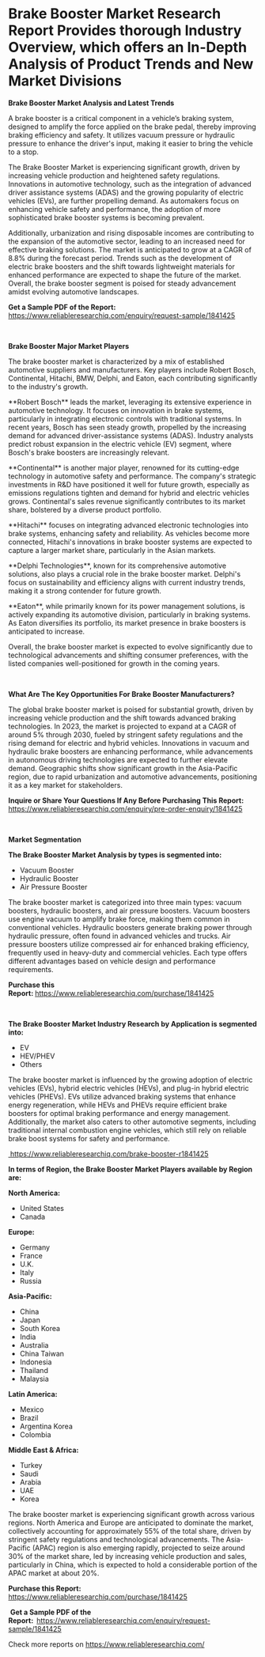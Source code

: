 <p><h1>Brake Booster Market Research Report Provides thorough Industry Overview, which offers an In-Depth Analysis of Product Trends and New Market Divisions</h1></p><p><strong>Brake Booster Market Analysis and Latest Trends</strong></p>
<p><p>A brake booster is a critical component in a vehicle’s braking system, designed to amplify the force applied on the brake pedal, thereby improving braking efficiency and safety. It utilizes vacuum pressure or hydraulic pressure to enhance the driver's input, making it easier to bring the vehicle to a stop.</p><p>The Brake Booster Market is experiencing significant growth, driven by increasing vehicle production and heightened safety regulations. Innovations in automotive technology, such as the integration of advanced driver assistance systems (ADAS) and the growing popularity of electric vehicles (EVs), are further propelling demand. As automakers focus on enhancing vehicle safety and performance, the adoption of more sophisticated brake booster systems is becoming prevalent.</p><p>Additionally, urbanization and rising disposable incomes are contributing to the expansion of the automotive sector, leading to an increased need for effective braking solutions. The market is anticipated to grow at a CAGR of 8.8% during the forecast period. Trends such as the development of electric brake boosters and the shift towards lightweight materials for enhanced performance are expected to shape the future of the market. Overall, the brake booster segment is poised for steady advancement amidst evolving automotive landscapes.</p></p>
<p><strong>Get a Sample PDF of the Report:&nbsp;</strong> <a href="https://www.reliableresearchiq.com/enquiry/request-sample/1841425?utm_campaign=1088&utm_medium=2&utm_source=Github&utm_content=ia&utm_term=28022025&utm_id=brake-booster">https://www.reliableresearchiq.com/enquiry/request-sample/1841425</a></p>
<p>&nbsp;</p>
<p><strong>Brake Booster Major Market Players</strong></p>
<p><p>The brake booster market is characterized by a mix of established automotive suppliers and manufacturers. Key players include Robert Bosch, Continental, Hitachi, BMW, Delphi, and Eaton, each contributing significantly to the industry's growth.</p><p>**Robert Bosch** leads the market, leveraging its extensive experience in automotive technology. It focuses on innovation in brake systems, particularly in integrating electronic controls with traditional systems. In recent years, Bosch has seen steady growth, propelled by the increasing demand for advanced driver-assistance systems (ADAS). Industry analysts predict robust expansion in the electric vehicle (EV) segment, where Bosch's brake boosters are increasingly relevant.</p><p>**Continental** is another major player, renowned for its cutting-edge technology in automotive safety and performance. The company's strategic investments in R&D have positioned it well for future growth, especially as emissions regulations tighten and demand for hybrid and electric vehicles grows. Continental's sales revenue significantly contributes to its market share, bolstered by a diverse product portfolio.</p><p>**Hitachi** focuses on integrating advanced electronic technologies into brake systems, enhancing safety and reliability. As vehicles become more connected, Hitachi's innovations in brake booster systems are expected to capture a larger market share, particularly in the Asian markets.</p><p>**Delphi Technologies**, known for its comprehensive automotive solutions, also plays a crucial role in the brake booster market. Delphi's focus on sustainability and efficiency aligns with current industry trends, making it a strong contender for future growth.</p><p>**Eaton**, while primarily known for its power management solutions, is actively expanding its automotive division, particularly in braking systems. As Eaton diversifies its portfolio, its market presence in brake boosters is anticipated to increase.</p><p>Overall, the brake booster market is expected to evolve significantly due to technological advancements and shifting consumer preferences, with the listed companies well-positioned for growth in the coming years.</p></p>
<p>&nbsp;</p>
<p><strong>What Are The Key Opportunities For Brake Booster Manufacturers?</strong></p>
<p><p>The global brake booster market is poised for substantial growth, driven by increasing vehicle production and the shift towards advanced braking technologies. In 2023, the market is projected to expand at a CAGR of around 5% through 2030, fueled by stringent safety regulations and the rising demand for electric and hybrid vehicles. Innovations in vacuum and hydraulic brake boosters are enhancing performance, while advancements in autonomous driving technologies are expected to further elevate demand. Geographic shifts show significant growth in the Asia-Pacific region, due to rapid urbanization and automotive advancements, positioning it as a key market for stakeholders.</p></p>
<p><strong>Inquire or Share Your Questions If Any Before Purchasing This Report:</strong> <a href="https://www.reliableresearchiq.com/enquiry/pre-order-enquiry/1841425?utm_campaign=1088&utm_medium=2&utm_source=Github&utm_content=ia&utm_term=28022025&utm_id=brake-booster">https://www.reliableresearchiq.com/enquiry/pre-order-enquiry/1841425</a></p>
<p>&nbsp;</p>
<p><strong>Market Segmentation</strong></p>
<p><strong>The Brake Booster Market Analysis by types is segmented into:</strong></p>
<p><ul><li>Vacuum Booster</li><li>Hydraulic Booster</li><li>Air Pressure Booster</li></ul></p>
<p><p>The brake booster market is categorized into three main types: vacuum boosters, hydraulic boosters, and air pressure boosters. Vacuum boosters use engine vacuum to amplify brake force, making them common in conventional vehicles. Hydraulic boosters generate braking power through hydraulic pressure, often found in advanced vehicles and trucks. Air pressure boosters utilize compressed air for enhanced braking efficiency, frequently used in heavy-duty and commercial vehicles. Each type offers different advantages based on vehicle design and performance requirements.</p></p>
<p><strong>Purchase this Report:&nbsp;</strong><a href="https://www.reliableresearchiq.com/purchase/1841425?utm_campaign=1088&utm_medium=2&utm_source=Github&utm_content=ia&utm_term=28022025&utm_id=brake-booster">https://www.reliableresearchiq.com/purchase/1841425</a></p>
<p>&nbsp;</p>
<p><strong>The Brake Booster Market Industry Research by Application is segmented into:</strong></p>
<p><ul><li>EV</li><li>HEV/PHEV</li><li>Others</li></ul></p>
<p><p>The brake booster market is influenced by the growing adoption of electric vehicles (EVs), hybrid electric vehicles (HEVs), and plug-in hybrid electric vehicles (PHEVs). EVs utilize advanced braking systems that enhance energy regeneration, while HEVs and PHEVs require efficient brake boosters for optimal braking performance and energy management. Additionally, the market also caters to other automotive segments, including traditional internal combustion engine vehicles, which still rely on reliable brake boost systems for safety and performance.</p></p>
<p><a href="https://www.reliableresearchiq.com/brake-booster-r1841425?utm_campaign=1088&utm_medium=2&utm_source=Github&utm_content=ia&utm_term=28022025&utm_id=brake-booster">&nbsp;https://www.reliableresearchiq.com/brake-booster-r1841425</a></p>
<p><strong>In terms of Region, the Brake Booster Market Players available by Region are:</strong></p>
<p>
    <p> <strong> North America: </strong>
        <ul>
            <li>United States</li>
            <li>Canada</li>
        </ul>
        </p> 
    <p> <strong> Europe: </strong>
        <ul>
            <li>Germany</li>
            <li>France</li>
            <li>U.K.</li>
            <li>Italy</li>
            <li>Russia</li>
        </ul>
        </p> 
    <p> <strong> Asia-Pacific: </strong>
        <ul>
            <li>China</li>
            <li>Japan</li>
            <li>South Korea</li>
            <li>India</li>
            <li>Australia</li>
            <li>China Taiwan</li>
            <li>Indonesia</li>
            <li>Thailand</li>
            <li>Malaysia</li>
        </ul>
        </p> 
    <p> <strong> Latin America: </strong>
        <ul>
            <li>Mexico</li>
            <li>Brazil</li>
            <li>Argentina Korea</li>
            <li>Colombia</li>
        </ul>
        </p> 
    <p> <strong> Middle East & Africa: </strong>
        <ul>
            <li>Turkey</li>
            <li>Saudi</li>
            <li>Arabia</li>
            <li>UAE</li>
            <li>Korea</li>
        </ul>
    </p>
    </p>
<p><p>The brake booster market is experiencing significant growth across various regions. North America and Europe are anticipated to dominate the market, collectively accounting for approximately 55% of the total share, driven by stringent safety regulations and technological advancements. The Asia-Pacific (APAC) region is also emerging rapidly, projected to seize around 30% of the market share, led by increasing vehicle production and sales, particularly in China, which is expected to hold a considerable portion of the APAC market at about 20%.</p></p>
<p><strong>Purchase this Report: </strong><a href="https://www.reliableresearchiq.com/purchase/1841425?utm_campaign=1088&utm_medium=2&utm_source=Github&utm_content=ia&utm_term=28022025&utm_id=brake-booster">https://www.reliableresearchiq.com/purchase/1841425</a></p>
<p>&nbsp;<strong>Get a Sample PDF of the Report:&nbsp;&nbsp;</strong><a href="https://www.reliableresearchiq.com/enquiry/request-sample/1841425?utm_campaign=1088&utm_medium=2&utm_source=Github&utm_content=ia&utm_term=28022025&utm_id=brake-booster">https://www.reliableresearchiq.com/enquiry/request-sample/1841425</a></p>
<p><strong></strong></p>
<p>Check more reports on <a href="https://www.reliableresearchiq.com/?utm_campaign=1088&utm_medium=2&utm_source=Github&utm_content=ia&utm_term=28022025&utm_id=brake-booster">https://www.reliableresearchiq.com/</a></p>